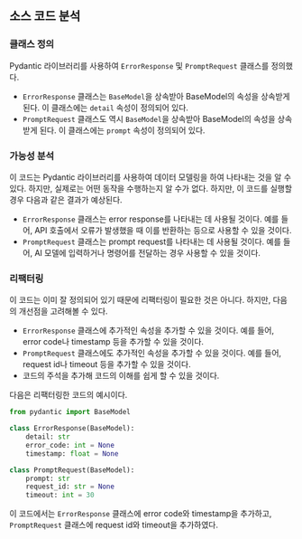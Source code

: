 ## 소스 코드 분석

### 클래스 정의

 Pydantic 라이브러리를 사용하여 `ErrorResponse` 및 `PromptRequest` 클래스를 정의했다.

* `ErrorResponse` 클래스는 `BaseModel`을 상속받아 BaseModel의 속성을 상속받게 된다. 이 클래스에는 `detail` 속성이 정의되어 있다.
* `PromptRequest` 클래스도 역시 `BaseModel`을 상속받아 BaseModel의 속성을 상속받게 된다. 이 클래스에는 `prompt` 속성이 정의되어 있다.

### 가능성 분석

이 코드는 Pydantic 라이브러리를 사용하여 데이터 모델링을 하여 나타내는 것을 알 수 있다. 하지만, 실제로는 어떤 동작을 수행하는지 알 수가 없다. 하지만, 이 코드를 실행할 경우 다음과 같은 결과가 예상된다.

* `ErrorResponse` 클래스는 error response를 나타내는 데 사용될 것이다. 예를 들어, API 호출에서 오류가 발생했을 때 이를 반환하는 등으로 사용할 수 있을 것이다.
* `PromptRequest` 클래스는 prompt request를 나타내는 데 사용될 것이다. 예를 들어, AI 모델에 입력하거나 명령어를 전달하는 경우 사용할 수 있을 것이다.

### 리팩터링

이 코드는 이미 잘 정의되어 있기 때문에 리팩터링이 필요한 것은 아니다. 하지만, 다음의 개선점을 고려해볼 수 있다.

* `ErrorResponse` 클래스에 추가적인 속성을 추가할 수 있을 것이다. 예를 들어, error code나 timestamp 등을 추가할 수 있을 것이다.
* `PromptRequest` 클래스에도 추가적인 속성을 추가할 수 있을 것이다. 예를 들어, request id나 timeout 등을 추가할 수 있을 것이다.
* 코드의 주석을 추가해 코드의 이해를 쉽게 할 수 있을 것이다.

다음은 리팩터링한 코드의 예시이다.

```python
from pydantic import BaseModel

class ErrorResponse(BaseModel):
    detail: str
    error_code: int = None
    timestamp: float = None

class PromptRequest(BaseModel):
    prompt: str
    request_id: str = None
    timeout: int = 30
```

이 코드에서는 `ErrorResponse` 클래스에 error code와 timestamp을 추가하고, `PromptRequest` 클래스에 request id와 timeout을 추가하였다.
